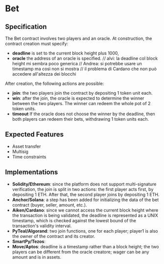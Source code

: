 # Bet

## Specification
The Bet contract involves two players and an oracle. 
At construction, the contract creation must specify:
- **deadline** is set to the current block height plus 1000, 
- **oracle** the address of an oracle is specified.	
// alvi: la deadline col block height mi sembra poco generica
// Andrea: si potrebbe usare un timestamp ma così non si mostra 
// il problema di Cardano che non può accedere all'altezza dei blocchi

After creation, the following actions are possible: 
- **join**: the two players join the contract by depositing 1 token unit each.
- **win**: after the join, the oracle is expected to determine the winner between the two players.
The winner can redeem the whole pot of 2 token units.
- **timeout** If the oracle does not choose the winner by the deadline,
then both players can redeem their bets, withdrawing 1 token units each.


## Expected Features

- Asset transfer
- Multisig
- Time constraints


## Implementations

- **Solidity/Ethereum**: since the platform does not support multi-signature verification, the join is split in two actions: the first player acts first, by depositing 1 ETH. After that, the second player joins by depositing 1 ETH.
- **Anchor/Solana**: a step has been added for initializing the data of the bet contract (buyer, seller, amount, etc.).
- **Aiken/Cardano**: since we cannot access the current block height where the transaction is being validated, the deadline is represented as a UNIX timestamp, which is checked against the lowest bound of the transaction's validity interval.
- **PyTeal/Algorand**: two join functions, one for each player; player1 is also the owner of the contract and its creator.
- **SmartPy/Tezos**:
- **Move/Aptos**: deadline is a timestamp rather than a block height; the two players can be different from the oracle creatore; wager can be any amount and is in assets.

